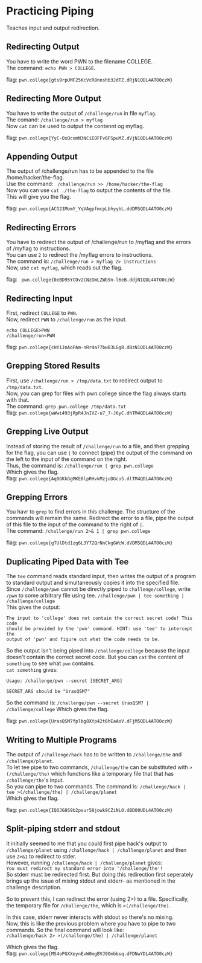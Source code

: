 # Practicing Piping
Teaches input and output redirection.  

## Redirecting Output
You have to write the word PWN to the filename COLLEGE.  
The command: `echo PWN > COLLEGE`.  

flag: `pwn.college{gts9rpUMF25KcVcR8nnshb3JdTZ.dRjN1QDL4ATO0czW}`

## Redirecting More Output
You have to write the output of `/challenge/run` in file `myflag`.  
The comand: `/challenge/run > myflag`  
Now `cat` can be used to output the contennt og myflag.  

flag: `pwn.college{YyC-OxQcomN3NCiEOFFv8FSpuMZ.dVjN1QDL4ATO0czW}`

## Appending Output
The output of /challenge/run has to be appended to the file /home/hacker/the-flag.  
Use the command: ` /challenge/run >> /home/hacker/the-flag`  
Now you can use `cat ./the-flag` to output the contents of the file.  
This will give you the flag.  

flag: `pwn.college{ACG21MomY_YqVAgpfmcpLbhyybL.ddDM5QDL4ATO0czW}`

## Redirecting Errors 
You have to redirect the output of /challenge/run to /myflag and the errors of /myflag to instructions.  
You can use `2` to redirect the /myflag errors to instructions.  
The command is: `/challenge/run > myflag 2> instructions`  
Now, use `cat myflag`, which reads out the flag.  

flag: ` pwn.college{0eBD95YCOv2CNzDmLZWb9n-l6eB.ddjN1QDL4ATO0czW}`

## Redirecting Input
First, redirect `COLLEGE` to `PWN`.  
Now, redirect `PWN` to `/challenge/run` as the input.  
```
echo COLLEGE>PWN
/challenge/run<PWN
```

flag: `pwn.college{cHY1JnAoPAm-nRr4a77bwB3LGgB.dBzN1QDL4ATO0czW}`

## Grepping Stored Results
First, use `/challenge/run > /tmp/data.txt` to redirect output to `/tmp/data.txt`.  
Now, you can grep for files with pwn.college since the flag always starts with that.  
The command:  `grep pwn.college /tmp/data.txt`  
flag: `pwn.college{wWwi493jRpR4JnIVZ-u7_7-J6yC.dhTM4QDL4ATO0czW}` 


## Grepping Live Output
Instead of storing the result of `/challenge/run` to a file, and then grepping for the flag, you can use `|` to connect (pipe) the output of the command on the left to the input of the command on the right.  
Thus, the command is: `/challenge/run | grep pwn.college`  
Which gives the flag.  
flag: `pwn.college{Aq0GKkGgMKE8lpRHvkMzjuDGcuS.dlTM4QDL4ATO0czW}`  

## Grepping Errors
You havr to `grep` to find errors in this challenge. The structure of the commands will remain the same. Redirect the error to a file, pipe the output of this file to the input of the command to the right of `|`.  
The command: `/challenge/run 2>& 1 | grep pwn.college`

flag: `pwn.college{gTUlDtd1zg6L3Y72QrNnCkgGWcW.dVDM5QDL4ATO0czW}`

## Duplicating Piped Data with Tee
The `tee` command reads standard input, then writes the output of a program to standard output and simultaneously copies it into the specified file.  
Since `/challenge/pwn` cannot be directly piped to `challenge/college`, write `/pwn` to some arbitrary file using tee. 
`/challenge/pwn | tee something | /challenge/college`  
This gives the output:  
```
The input to 'college' does not contain the correct secret code! This code
should be provided by the 'pwn' command. HINT: use 'tee' to intercept the
output of 'pwn' and figure out what the code needs to be.
```
So the output isn't being piped into `/challenge/college` because the input doesn't contain the correct secret code.  But you can `cat` the content of `something` to see what `pwn` contains.  
`cat something` gives:  
```
Usage: /challenge/pwn --secret [SECRET_ARG]

SECRET_ARG should be "UrasQSM7"
```
So the command is: `/challenge/pwn --secret UrasQSM7 | /challenge/college`
Which gives the flag.

flag: `pwn.college{UrasQSM7fplbg8XYp42t6hEaAoV.dFjM5QDL4ATO0czW}`

## Writing to Multiple Programs
The output of `/challenge/hack` has to be written to `/challenge/the` and `/challenge/planet`.  
To let tee pipe to two commands, `/challenge/the` can be substituted with `>(/challenge/the)` which functions like a temporary file that that has `/challenge/the`'s input.  
So you can pipe to two commands. The command is: 
`/challenge/hack | tee >(/challenge/the) | /challenge/planet`  
Which gives the flag.  

flag: `pwn.college{IQOJG8S9b2psur58jowk9CZiNLO.dBDO0UDL4ATO0czW}`  

## Split-piping stderr and stdout  
It initially seemed to me that you could first pipe hack's output to `/challenge/planet` using `/challenge/hack | /challenge/planet` and then use `2>&1` to redirect to stder.   
However, running `/challenge/hack | /challenge/planet` gives:   
`You must redirect my standard error into '/challenge/the'!`   
So stderr must be redirected first. But doing this redirection first seperately brings up the issue of mixing stdout and stderr- as mentioned in the challenge description.   

So to prevent this, I can redirect the error (using 2>) to a file. Specifically, the temporary file for `/challenge/the`, which is `>(/challenge/the)`.   

In this case, stderr never interacts with stdout so there's no mixing.  
Now, this is like the previous problem where you have to pipe to two commands. So the final command will look like:   
`/challenge/hack 2> >(/challenge/the) | /challenge/planet`  

Which gives the flag.  
flag: `pwn.college{MS4oPGXXeynEvW0mgBVJ9Ombbsq.dFDNwYDL4ATO0czW}`  



